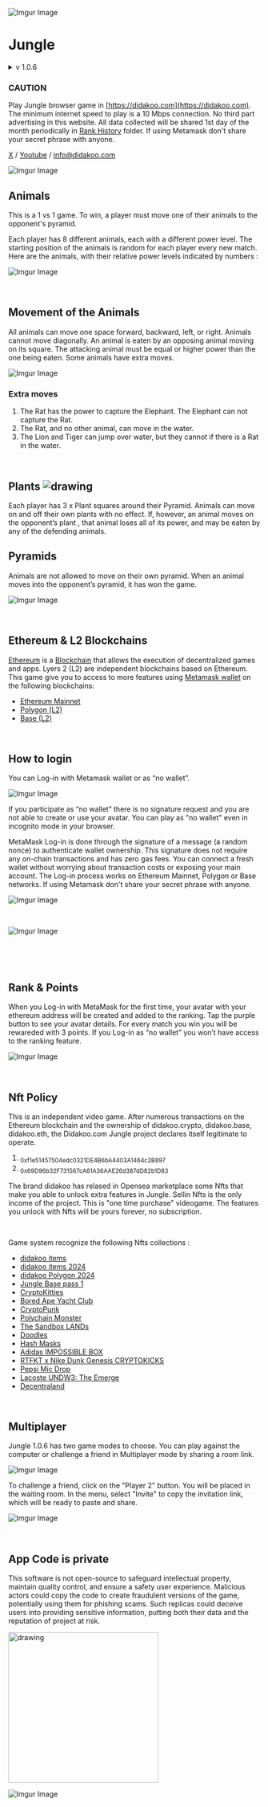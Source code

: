 <!-- ![Imgur Image](http://i.imgur.com/3SqZpCN.jpg) -->

![Imgur Image](http://i.imgur.com/n9dVsE2.jpg)

# Jungle  
<details>
  <summary>v 1.0.6</summary>

_ Jungle V 1.0.6 _ 17 october 2024 

</details>

### CAUTION 
Play Jungle browser game in [https://didakoo.com](https://didakoo.com). The minimum internet speed to play is a 10 Mbps connection. No third part advertising in this website. All data collected will be shared 1st day of the month periodically in [Rank History](https://github.com/lumilio/Jungle-didakoo.com-README.md/tree/main/Rank%20History) folder. If using Metamask don't share your secret phrase with anyone.

[X](https://twitter.com/didakoo_games) / [Youtube](https://www.youtube.com/@Didakoo_TV) <!-- [Twich](https://www.twitch.tv/didakoo_tv) --> / info@didakoo.com

![Imgur Image](http://i.imgur.com/fj8XkoO.jpg)

## Animals 
This is a 1 vs 1 game. To win, a player must move one of their animals to the opponent's pyramid. 

Each player has 8 different animals, each with a different power level. The starting position of the animals is random for each player every new match. Here are the animals, with their relative power levels indicated by numbers :

![Imgur Image](http://i.imgur.com/MrUHXms.jpg)

&ensp;

## Movement of the Animals
All animals can move one space forward, backward, left, or right. Animals cannot move diagonally. An animal is eaten by an opposing animal moving on its square. The attacking animal must be equal or higher power than the one being eaten. Some animals have extra moves.

![Imgur Image](http://i.imgur.com/SgkNoTG.jpg)

### Extra moves
1) The Rat has the power to capture the Elephant. The Elephant can not capture the Rat. 
2) The Rat, and no other animal, can move in the water. 
3) The Lion and Tiger can jump over water, but they cannot if there is a Rat in the water.

&ensp;

## Plants <img src="https://imgur.com/HJTKsI7.jpg" alt="drawing" style=""/>

Each player has 3 x Plant squares around their Pyramid. Animals can move on and off their own plants with no effect. If, however, an animal moves on the opponent’s plant , that animal loses all of its power, and may be eaten by any of the defending animals.

## Pyramids

Animals are not allowed to move on their own pyramid. When an animal moves into the opponent’s pyramid, it has won the game.

![Imgur Image](http://i.imgur.com/tuJgkIV.jpg)

&ensp; <!-- ------------------------------------------------------------------------- -->

## Ethereum & L2 Blockchains

[Ethereum](https://ethereum.org/en/) is a [Blockchain](https://en.wikipedia.org/wiki/Blockchain) that allows the execution of decentralized games and apps. Lyers 2 (L2) are independent blockchains based on Ethereum. This game give you to access to more features using [Metamask wallet](https://metamask.io/) on the following blockchains:

* [Ethereum Mainnet](https://ethereum.org/en/)
* [Polygon (L2)](https://polygon.technology/)
* [Base (L2)](https://www.base.org/)

&ensp;

## How to login

You can Log-in with Metamask wallet or as “no wallet”. 

![Imgur Image](http://i.imgur.com/5RQD9sA.jpg)

If you participate as “no wallet” there is no signature request and you are not able to create or use your avatar. You can play as "no wallet" even in incognito mode in your browser. 

MetaMask Log-in is done through the signature of a message (a random nonce) to authenticate wallet ownership. This signature does not require any on-chain transactions and has zero gas fees. You can connect a fresh wallet without worrying about transaction costs or exposing your main account. The Log-in process works on Ethereum Mainnet, Polygon or Base networks. If using Metamask don't share your secret phrase with anyone.

![Imgur Image](http://i.imgur.com/prdR0xK.jpg)



<!-- 
that provides to your avatar a unique blockchain address, proving the ownership of your in-game item NFTs. 
With Metamask you can create unlimited anonymous wallets and addresses for free. 
In the next section [How to login](https://github.com/lumilio/Jungle-didakoo.com-README.md?tab=readme-ov-file#how-to-login) 
you will find a tutorial. -->

<!-- ![Imgur Image](http://i.imgur.com/wJar46b.jpg) -->
<!-- ![Imgur Image](http://i.imgur.com/lL279cn.jpg) -->

&ensp;

![Imgur Image](http://i.imgur.com/lL279cn.jpg)

&ensp;



<!-- Every day at 20:00pm to 21:00pm in New York time zone the game is free to play (Jungle pass is temporarily not required to play) even "no wallet" players can access all game modes.

![Imgur Image](http://i.imgur.com/wJar46b.jpg)

&ensp;

Check the table to find your country's free to play hour :
<details>
  <summary>Click here to show table &#9664;   </summary>


| Continent  | Location                                      | Free daily hour (Solar) | Solar time  | Free daily hour (Legal) | Legal time  |
|------------|----------------------------------------------|-------------------------|-------------|-------------------------|-------------|
| **Europe** | UK, Ireland, Portugal                        | 01:00 AM - 02:00 AM    | UTC+0       | 02:00 AM - 03:00 AM    | UTC+1       |
| **Europe** | France, Germany, Belgium, Spain, Italy, Poland | 02:00 AM - 03:00 AM  | UTC+1       | 03:00 AM - 04:00 AM    | UTC+2       |
| **Europe** | Greece, Romania                             | 03:00 AM - 04:00 AM    | UTC+2       | 04:00 AM - 05:00 AM    | UTC+3 (EEST) |
| **Europe** | Turkey, Belarus                             | 04:00 AM - 05:00 AM    | UTC+3       |                         |             |
| **Americas** | Canada (West), USA (California, Washington) | 05:00 PM - 06:00 PM    | UTC-8       | 06:00 PM - 07:00 PM    | UTC-7       |
| **Americas** | USA (Texas, Illinois), Mexico             | 07:00 PM - 08:00 PM    | UTC-6       | 08:00 PM - 09:00 PM    | UTC-5       |
| **Americas** | USA (New York, Florida), Cuba, Colombia, Peru | 08:00 PM - 09:00 PM  | UTC-5       | 09:00 PM - 10:00 PM    | UTC-4       |
| **Americas** | Brazil (Brasilia), Argentina              | 11:00 PM - 12:00 AM    | UTC-3       | 11:00 PM - 12:00 AM    | UTC-2       |
| **Africa** | Morocco, Chad, Algeria, Nigeria, Cameroon  | 02:00 AM - 03:00 AM    | UTC+1       |                         |             |
| **Africa** | Egypt, South Africa, Libya, DR Congo     | 03:00 AM - 04:00 AM    | UTC+2       |                         |             |
| **Africa** | Kenya, Uganda, Somalia, Tanzania         | 04:00 AM - 05:00 AM    | UTC+3       |                         |             |
| **Africa** | Seychelles, Mauritius                    | 05:00 AM - 06:00 AM    | UTC+4       |                         |             |
| **Africa** | Cape Verde Islands                       | 12:00 AM - 01:00 AM    | UTC-1       |                         |             |
| **Australia** | Western Australia, China, Singapore, Malaysia | 09:00 AM - 10:00 AM    | UTC+8       |                         |             |
| **Australia** | Northern Territory, South Australia (Solar), Central Australia | 10:30 AM - 11:30 AM | UTC+9:30  |                         |             |
| **Australia** | South Australia (Legal)                     | 11:30 AM - 12:30 PM    | UTC+10:30   |                         |             |
| **Australia** | Queensland, New South Wales (Solar), Victoria (Solar), Tasmania (Solar), ACT (Solar) | 11:00 AM - 12:00 PM | UTC+10 | 12:00 PM - 01:00 PM | UTC+11  |
| **Asia** | Japan, South Korea                          | 10:00 AM - 11:00 AM    | UTC+9       |                         |             |
| **Asia** | Indonesia (West), Thailand                 | 08:00 AM - 09:00 AM    | UTC+7       |                         |             |
| **Asia** | India                                      | 06:30 AM - 07:30 AM    | UTC+5:30    |                         |             |
| **Asia** | Pakistan                                   | 06:00 AM - 07:00 AM    | UTC+5       |                         |             |
| **Asia** | Bangladesh                                 | 07:00 AM - 08:00 AM    | UTC+6       |                         |             |
| **Asia** | Nepal                                     | 06:45 AM - 07:45 AM    | UTC+5:45    |                         |             |



</details>

&ensp;
-->
&ensp;

## Rank & Points 

When you Log-in with MetaMask for the first time, your avatar with your ethereum address will be created and added to the ranking. Tap the purple button to see your avatar details. For every match you win you will be rewareded with 3 points. If you Log-in as “no wallet” you won’t have access to the ranking feature.

![Imgur Image](http://i.imgur.com/afTMwb0.jpg)

<!-- High-ranked players are rewarded with visibility, allowing them to show their address and OpenSea profile to show their NFTs to other players.  -->

&ensp;

## Nft Policy 
This is an independent video game. After numerous transactions on the Ethereum blockchain and the ownership of didakoo.crypto, didakoo.base, didakoo.eth, the Didakoo.com Jungle project declares itself legitimate to operate.

1. <sub>0xf1e51457504edc0321DE4B6bA4403A1464c2B897</sub>
2. <sub>0x69D96b32F731567cA61A36AAE26d387dD82b1D83</sub>
<!-- 
3. <sub>0x13339b04E4f54965bF9b9EBaF25dB1B5091e7b77</sub>
4. <sub>0xF83611F45e11b590eBB9FdABa9ee12e7Dc9E9393</sub>
-->

<!-- Per giocare non è necessario fornire nessun dato sensibile alla privacy del utente, adottando una politica di completa trasparenza; l'intero archivio dei dati di gioco verrà publicato nella repo [] in modo ricorrente.  -->

The brand didakoo has relased in Opensea marketplace some Nfts that make you able to unlock extra features in Jungle. Sellin Nfts is the only income of the project. This is "one time purchase" videogame. The features you unlock with Nfts will be yours forever, no subscription.

&ensp;

Game system recognize the following Nfts collections :  

- [didakoo items](https://opensea.io/collection/didakoo-items")
- [didakoo items 2024](https://opensea.io/collection/didakoo-items-2024") 
- [didakoo Polygon 2024](https://opensea.io/collection/didakoo-polygon-2024") 
- [Jungle Base pass 1](https://opensea.io/collection/didakoo-base-2024-1") 
- [CryptoKitties](https://opensea.io/collection/cryptokitties")
- [Bored Ape Yacht Club](https://opensea.io/collection/boredapeyachtclub") 
- [CryptoPunk](https://opensea.io/collection/cryptopunks")
- [Polychain Monster](https://opensea.io/collection/polychainmonsters")
- [The Sandbox LANDs](https://opensea.io/collection/sandbox")
- [Doodles](https://opensea.io/collection/doodles-official") 
- [Hash Masks](https://opensea.io/collection/hashmasks")
- [Adidas IMPOSSIBLE BOX](https://opensea.io/collection/adidascapsule")  
- [RTFKT x Nike Dunk Genesis CRYPTOKICKS](https://opensea.io/collection/rtfkt-nike-cryptokicks") 
- [Pepsi Mic Drop](https://opensea.io/collection/pepsi-mic-drop") 
- [Lacoste UNDW3: The Emerge](https://opensea.io/collection/lacoste-undw3-the-emerge") 
- [Decentraland](https://opensea.io/collection/decentraland") 

&ensp;

## Multiplayer
<!-- ![Imgur Image](http://i.imgur.com/bJldEvu.jpg) -->
<!-- ![Imgur Image](http://i.imgur.com/zDrR6I0.jpg) -->
Jungle 1.0.6 has two game modes to choose. You can play against the computer or challenge a friend in Multiplayer mode by sharing a room link. 

![Imgur Image](http://i.imgur.com/3ExW50u.jpg)

To challenge a friend, click on the "Player 2" button. You will be placed in the waiting room. In the menu, select "Invite" to copy the invitation link, which will be ready to paste and share.
<!-- ![Imgur Image](http://i.imgur.com/3ExW50u.jpg) -->
![Imgur Image](http://i.imgur.com/ZjJeKzS.jpg)

&ensp;

## App Code is private 

This software is not open-source to safeguard intellectual property, maintain quality control, and ensure a safety user experience. Malicious actors could copy the code to create fraudulent versions of the game, potentially using them for phishing scams. Such replicas could deceive users into providing sensitive information, putting both their data and the reputation of project at risk. <!-- allowing us to deliver a secure and authentic software. -->

<!-- verranno rilasciate porzioni di codice per fidelizzare i giocatori -->

<!-- Jungle didakoo.com is a Single-Page WebApp Multiplyer Videogame with custom minimax algorithm built in Laravel (PHP) and Vue.js (JavaScript).  -->
<!-- code snippet [...] -->

<img src="https://imgur.com/hbZk9Sp.jpg" alt="drawing" style="width:300px;"/> 

![Imgur Image](http://i.imgur.com/908yehw.jpg)
<!-- ![Imgur Image](http://i.imgur.com/oN3FbM1.jpg) -->
